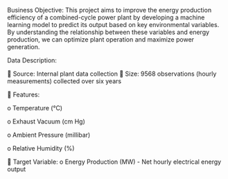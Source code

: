 Business Objective:
This project aims to improve the energy production efficiency of a combined-cycle 
power plant by developing a machine learning model to predict its output based on 
key environmental variables. By understanding the relationship between these 
variables and energy production, we can optimize plant operation and maximize 
power generation.


Data Description:

 Source: Internal plant data collection
 Size: 9568 observations (hourly measurements) collected over six years



 Features:

o Temperature (°C)

o Exhaust Vacuum (cm Hg)

o Ambient Pressure (millibar)

o Relative Humidity (%)


 Target Variable:
o Energy Production (MW) - Net hourly electrical energy output
